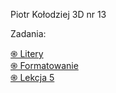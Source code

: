 Piotr Kołodziej 3D  nr 13

Zadania:

<a href='https://pksltzn.github.io/Zadanie/'>֍ Litery </a> <br>
<a href='https://pksltzn.github.io/z1/'>֍ Formatowanie </a> <br>
<a href='https://pksltzn.github.io/L5/'>֍ Lekcja 5 </a> <br>
